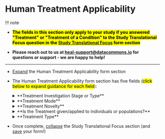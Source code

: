 # Human Treatment Applicability

!!! note
* <mark>**The fields in this section only apply to your study if you answered "Treatment" or "Treatment of a Condition" to the Study Translational Focus question in the [Study Translational Focus](study-translational-focus.md) form section**</mark>

* **Please reach out to us at heal-support@datacommons.io for questions or support - we are happy to help!**

****

* [Expand](expand-or-collapse-cedar-form-section.md) the Human Treatment Applicability form section
* The Human Treatment Applicability form section has five fields (<mark>click below to expand guidance for each field</mark>):
    
    <details><summary>**Treatment Investigation Stage or Type**</summary><blockquote>
    
    <details><summary>**How to answer**</summary><blockquote>
        This field allows selection of a multiple answers from a limited set of possible answers. Please select all that apply. Possible answers are "Target Discovery","Target Mechanism", "Treatment Discovery", "Treatment Mechanism", "Treatment Efficacy", "Differential Treatment Efficacy", "Treatment Implementation", and "Treatment Availability or Accessibility". Examples of studies that would select each of these options:
        <ul> 
        <li> **Target discovery:** A study that has developed RNAi reagants against several different proteins in the nociception signaling pathway and is using these reagants to knockdown each of these proteins and observe resulting modifications to pain response in mice to determine which protein(s) may be good targets of a drug or other intervention to modify pain perception in humans; A longitudinal cohort study following a cohort of adults at high risk of injury (e.g. construction workers) that measures aspects of mental health, social support and connectivity, economic stability, political engagement, sense of agency, physical environment, etc. using multiple metrics each at regular timepoints and intends to investigate relationships between these broad sectors and incidence of injury and/or transition of acute to chronic pain following incidence of injury to determine which of these broad sectors may be good targets of an intervention of some kind to modify risk of injury or transition from acute to chronic pain in the case of injury in adults at high risk of injury        
        </li>
        <li> **Target mechanism:** A basic science study using RNAseq and/or mass spectrometry on extracts of cultured mouse DRG neurons before and after exposure to an in vitro heat pain stimulus model ([ref](https://www.pnas.org/doi/epdf/10.1073/pnas.93.26.15435)), and with or without application of RNAi or chemical inhibitor of a target molecule in the nociception pathway, to investigate the role of the target molecule in modulating level and state of mRNA and proteins in neurons following a pain stimulus; A qualitative study using focus groups and interviews to investigate why certain aspects of a person's economic stability and/or physical environment such as access to green space and well-maintained walkways seem to correspond with lower risk of transition from acute to chronic pain in adults with lower back injury; 
        </li>
        <li> **Treatment discovery:** A small molecule screen to identify a chemical drug capable of inhibiting the enzymatic activity of a molecular protein signaling target in the nociception signaling pathway; A study that identifies groups of adults at high risk of injury that by chance were exposed to different interventions on environmental conditions that impacted their access to green space (e.g. construction workers that live in different states or cities around the country or even parts of the same city where the city or city area may have used pandemic funding to improve existing park space, facilities, or park programming, or add new mini-parks, or improve public transportation to parks, or improve walking infrastructure like sidewalks, crosswalks, parkway trees, benches, or water fountains on the way to parks), or to no intervention, and is able to follow incidence of injury and rate of conversion of acute to chronic pain among those who are injured in these groups to investigate which, if any, of these different environmental interventions shows potential for reducing risk of injury and/or risk of acute to chronic pain conversion following injury 
        </li>
        <li> **Treatment mechanism:** A basic science study investigating molecular mechanism of aspects of the immune response to opioid vaccines that are not B-cell/antibody-mediated; A study testing efficacy of a combination of nurse home visits and monthly unconditional cash transfers to new mothers to improve child development outcomes in newborns exposed to opioids in utero that includes arms of the study with both components of the treatment and each single component alone to parse the role of each intervention component in driving outcomes (select "Treatment Mechansim" and "Treatment Efficacy")  
        </li>
        <li> **Treatment efficacy:** A stage 3 clinical trial RCT randomizing half of individuals to use of a minimally invasive, implanted MOUD-dispensing device plus daily dummy MOUD pills and half to a dummy device and real MOUD pills to test efficacy of the device in preventing OUD relapse; A natural experiment study taking advantage of the temporal difference in adoption of Medicaid expansion across states to test the efficacy of Medicaid expansion as an intervention to increase the rate at which individuals with OUD are given and fill a prescription for MOUD  
        </li>
        <li> **Treatment implementation:** A study testing efficacy of a mental health and social determinants screening survey to guide OUD treatment decisions in community hospital-based physician practices that also collects qualitative and quantitative data on various aspects and metrics of implementation of the screening mechanism in this type of practice setting that may aid others implementing this type of intervention in the future (select "Treatment Implementation" AND "Treatment Efficacy"); A pilot study testing efficacy of a novel, minimally invasive, implanted MOUD dispensing device for the treatment of OUD patients at high risk of relapse that also collects qualitative and quantitative data on various aspects and metrics of implementation of the screening process to identify appropriate patients, communication content and delivery to patients in advising them of their treatment options, protocols and procedures for implantation as well as follow-up appointments, care and contact with the patient and any differences in these based on site of implantation, all of which may aid others implementing this type of intervention in the future (select "Treatment Implementation" AND "Treatment Efficacy"); A pilot study testing efficacy of setting up community-based safe injection facilities and also collecting implementation data that may aid others implementing this type of intervention in the future (select "Treatment Implementation" AND "Treatment Efficacy")    
        </li>
        <li>  **Treatment availability or accessibility:** A study surveying all substance use facilities in the country that receive any federal dollars about whether they offer OUD treatments and if so, what modes of treatment (e.g. in/outpatient, MOUD/methadone/buprenorphine), and to who do they offer treatment (e.g. any restrictions based on gender, age, health insurance, co-occurring mental health conditions, etc.); A study using EHR and claims data to investigate sociodemographic disparities in how frequently patients with OUD are given a prescription for MOUD, or in how frequently patients fill prescriptions for MOUD
        </li> 
        </ul>   
    </blockquote></details>
    <details><summary>**How this field will be used**</summary><blockquote>
        The values from this field will likely be available as an "Advanced Search" filter on the HEAL Platform Discovery page, and will allow Platform users to quickly filter down to the broad type of study, study data, or study-generated knowledge in which they are most interested. **Examples include:** 
        <ul>
        <li> **Specifically looking for target discovery:** I'm a pharma company scientist with capacity to do high throughput screens for drug library impact on a target of interest and I want to be up on the research and discovery of novel targets for pain or opioid use treatment so that I can think about designing a screen to figure out how to drug those targets; I'm a local public health official or politician looking to implement some policies or resources to address the problem of opioid use relapse in my community and want to see if there are specific social or mental/behavioral determinants that have been identified as good targets for intervention to prevent opioid use relapse.  
        </li>
        <li> **Specifically looking for target mechanism:** I'm a researcher pain researcher doing target mechanism research for a specific target biomolecule - I want to see if anyone else is doing research on this mechanism that I can learn from, or using assays that I can adopt in my own target mechanism research; I'm a pharma company scientist - preliminary research to drug one target has failed due to unacceptable toxicity and I want to understand more about the original biomolecule target mechanism to see if there is another possible biomolecule target in the original target mechanism pathway that I can attempt to drug instead with acceptable toxicitiy levels
        </li>
        <li> **Specifically looking for treatment discovery:** I'm a family memnber of a person with OUD - my family member is allergic to methadone and has trouble remembering to take a daily pill of buprenorphine to keep their OUD in remission and I want to see what research is being done to develop new treatments for OUD that might work better for my family member; I'm a clinician treating pain or OUD patients - I want to keep up on the latest research into treatments relevant to my patient population so that I can make sure to get my patients access to the best treatment for them in a timely manner
        </li>
        <li> **Specifically looking for treatment mechanism:** I'm a pain or OUD patient - my doctor prescribed a new medication for my condition and I'm curious about how it works; I'm a clinician - I want to keep up to date on the research around the treatments I prescribe to my patients in order to understand who a specific treatment may work best for or whether there might be contraindications for example due to drug interactions; I'm a researcher at a pharma company and want to keep up to date on the research of how a drug at my or a competitor pharma company works to think about developing new drugs or formulations of the same drug that may yield increased efficacy and/or decreased side-effects
        </li>
        <li> **Specifically looking for treatment efficacy:** I'm a pain or opioid use patient and I heard about a novel treatment for my condition - I want to see if there are any studies looking at the efficacy of this novel treatment, maybe even differential efficacy to see if it might be particularly effective/ineffective for me; I'm a researcher trying to collate all of the evidence available on a specific treatment/intervention efficacy for a meta-analysis 
        </li>
        <li> **Specifically looking for treatment implementation:** I'm a clinician or administrator at a clinic or jail facility - I want to implement a specific intervention protocol for prevention of opioid overdose at my facility and I want to see if there's information about how best to implement this protocol 
        </li>
        <li>  **Specifically looking for treatment availability or accessibility:** I'm a pain or opioid use patient and I want to find substance use treatment facilities near me that also offer a specific type of treatment (e.g. MAT with buprenorphine); I'm a researcher who wants to understand the impact of treatment/intervention availability or accessibility on uptake and efficacy of the treatment or to use the relative availability or non-availability of a treatment across locations to design a natural experiment examining the efficacy of that treatment
        </li>
        </ul>
    </blockquote></details>    
    </blockquote></details>
    
    
    <details><summary>**Treatment Mode**</summary><blockquote>
    
    <details><summary>**How to answer**</summary><blockquote>
        This field allows selection of a multiple answers from a limited set of possible answers. Please select all that apply. Possible answers are "Preventive","Therapeutic", "Harm Reduction". Examples of studies that would select each of these options:
        <ul> 
        <li> **Preventive:** A basic science or clinical study developing or testing efficacy of an opioid vaccine to promote development of opioid antibodies and prevent opioid overdose when the patient is exposed to opioids; A cluster RCT with randomization at the school level testing the efficacy of school-based after-school programming for junior high school students alone versus after-school programming plus a monthly unconditional cash transfer to the child's family to prevent future opioid use and dependence; a natural experiment study using implementation or not and differential timing of implementation of medicaid expansion across states to investigate a potential role for medicaid expansion in preventing transition from acute to chronic pain in patients with low back injury.       
        </li>
        <li> **Therapeutic:** A small molecule screen to identify a chemical drug capable of inhibiting the enzymatic activity of a molecular protein signaling target in the nociception signaling pathway; A stage 3 clinical trial RCT randomizing half of individuals to use of a minimally invasive, implanted MOUD-dispensing device plus daily dummy MOUD pills and half to a dummy device and real MOUD pills to test efficacy of the device in preventing OUD relapse 
        </li>
        <li> **Harm Reduction:** A pilot study testing efficacy of setting up community-based safe injection facilities and also collecting implementation data that may aid others implementing this type of intervention in the future (select "Treatment Implementation" AND "Treatment Efficacy"); A qualitative study using focus groups to understand why use of naloxone to reverse opioid overdoses remains low in a community where naloxone has been made freely available to community members if picked up at a police station or emergency room facility 
        </li>
        </ul>   
    </blockquote></details>
    <details><summary>**How this field will be used**</summary><blockquote>
        The values from this field will likely be available as an "Advanced Search" filter on the HEAL Platform Discovery page, and will allow Platform users to quickly filter down to the broad type of study, study data, or study-generated knowledge in which they are most interested. **Examples include:** 
        <ul>
        <li> **Specifically looking for preventive:** I'm a public health official with some money set aside for addressing opioid use in my community, and I specifically want to look for at least one public health intervention that will address the existing OUD harms to individuals in my community (therapeutic) and at least one public health intervention that will help to prevent future OUD harms to individuals in my community (preventive); I'm a parent of a student athlete who suffered a sports injury in the past, is experienceing residual pain, and the treating doctor has brought up the possibility of prescribing a course of opioids - I want to look for information on how to prevent development of OUD when taking opioids for pain   
        </li>
        <li> **Specifically looking for therapeutic:** I'm a clinician and I specifically want to look for therapeutic interventions for my patients; I'm a fibromyalgia patient with poorly controlled pain and I want to look for novel therapies for pain 
        </li>
        <li> **Specifically looking for harm reduction:** 
        </li>
        </ul>
    </blockquote></details>    
    </blockquote></details>

    

    <details><summary>**Treatment Novelty**</summary><blockquote>
    
    <details><summary>**How to answer**</summary><blockquote>
        This field allows selection of a multiple answers from a limited set of possible answers. Please select all that apply. Possible answers are "Novel","Novel, added to established","Established","Established, used in novel population, setting or combination". Examples of studies that would select each of these options:
        <ul> 
        <li> **Novel:**    
        </li>
        <li> **Novel, added to established:** 
        </li>
        <li> **Established:** 
        </li>
        <li> **Established, used in novel population, setting or combination:** 
        </li>
        </ul>   
    </blockquote></details>
    <details><summary>**How this field will be used**</summary><blockquote>
        The values from this field will likely be available as an "Advanced Search" filter on the HEAL Platform Discovery page, and will allow Platform users to quickly filter down to the broad type of study, study data, or study-generated knowledge in which they are most interested. **Examples include:** 
        <ul>
        <li> **Specifically looking for novel:**   
        </li>
        <li> **Specifically looking for novel, added to established:** 
        </li>
        <li> **Specifically looking for established:** 
        </li>
        <li> **Specifically looking for established, used in novel population, setting or combination:** 
        </li>
        </ul>
    </blockquote></details>    
    </blockquote></details>

    <details><summary>**Is the Treatment given/applied to individuals or populations?**</summary><blockquote>
    
    <details><summary>**How to answer**</summary><blockquote>
        This field allows selection of a multiple answers from a limited set of possible answers. Please select all that apply. Possible answers are "Individual","Population". Examples of studies that would select each of these options:
        <ul> 
        <li> **Individual:**    
        </li>
        <li> **Population:** 
        </li>
        </ul>   
    </blockquote></details>
    <details><summary>**How this field will be used**</summary><blockquote>
        The values from this field will likely be available as an "Advanced Search" filter on the HEAL Platform Discovery page, and will allow Platform users to quickly filter down to the broad type of study, study data, or study-generated knowledge in which they are most interested. **Examples include:** 
        <ul>
        <li> **Specifically looking for individual:**   
        </li>
        <li> **Specifically looking for population:** 
        </li>
        </ul>
    </blockquote></details>    
    </blockquote></details>

    <details><summary>**Treatment Type**</summary><blockquote>
    
    <details><summary>**How to answer**</summary><blockquote>
        This field allows selection of a multiple answers from a limited set of possible answers. Please select all that apply.   
    </blockquote></details>
    <details><summary>**How this field will be used**</summary><blockquote>
        The values from this field will likely be available as an "Advanced Search" filter on the HEAL Platform Discovery page, and will allow Platform users to quickly filter down to the broad type of study, study data, or study-generated knowledge in which they are most interested. **Examples include:** 
    </blockquote></details>    
    </blockquote></details>


* Once complete, [collapse](expand-or-collapse-cedar-form-section.md) the Study Translational Focus section (and [save](save-cedar-form.md) your form!)
    

        